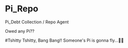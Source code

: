 # Pi_Repo
Pi_Debt Collection / Repo Agent

Owed any Pi??

#Tshitty Tshitty, Bang Bang!!
Someone's Pi is gonna fly...💪🏼
